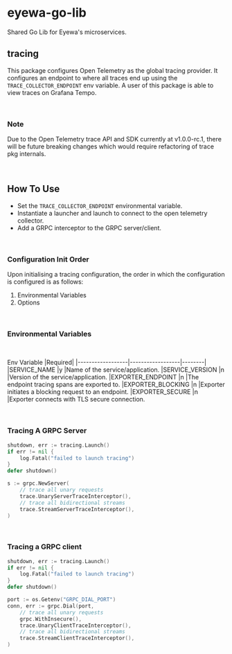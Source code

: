 # eyewa-go-lib

Shared Go Lib for Eyewa's microservices.

## tracing

This package configures Open Telemetry as the global tracing provider. It configures an endpoint to where all traces end up using the `TRACE_COLLECTOR_ENDPOINT` env variable. A user of this package is able to view traces on Grafana Tempo.

</br>

### Note

Due to the Open Telemetry trace API and SDK currently at v1.0.0-rc.1, there will be future breaking changes which would require refactoring of trace pkg internals.

</br>

## How To Use

- Set the `TRACE_COLLECTOR_ENDPOINT` environmental variable.
- Instantiate a launcher and launch to connect to the open telemetry collector.
- Add a GRPC interceptor to the GRPC server/client.

</br>

### Configuration Init Order

Upon initialising a tracing configuration, the order in which the configuration is configured is as follows:

1. Environmental Variables
2. Options

</br>

### Environmental Variables

</br>

Env Variable      |Required|
|------------------|------------------|--------|
|SERVICE_NAME                       |y       |Name of the service/application.
|SERVICE_VERSION                    |n       |Version of the service/application.
|EXPORTER_ENDPOINT                  |n       |The endpoint tracing spans are exported to.
|EXPORTER_BLOCKING                  |n       |Exporter initiates a blocking request to an endpoint.
|EXPORTER_SECURE                    |n       |Exporter connects with TLS secure connection.

  </br>

### Tracing A GRPC Server

```go
shutdown, err := tracing.Launch()
if err != nil {
    log.Fatal("failed to launch tracing")
}
defer shutdown()

s := grpc.NewServer(
    // trace all unary requests
    trace.UnaryServerTraceInterceptor(),
    // trace all bidirectional streams 
    trace.StreamServerTraceInterceptor(),
)
```

</br>

### Tracing a GRPC client

```go
shutdown, err := tracing.Launch()
if err != nil {
    log.Fatal("failed to launch tracing")
}
defer shutdown()

port := os.Getenv("GRPC_DIAL_PORT")
conn, err := grpc.Dial(port,
    // trace all unary requests
    grpc.WithInsecure(),
    trace.UnaryClientTraceInterceptor(),
    // trace all bidirectional streams 
    trace.StreamClientTraceInterceptor(),
)
```

</br>
